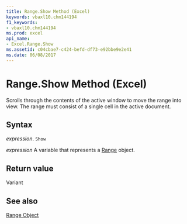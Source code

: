 ```yaml
---
title: Range.Show Method (Excel)
keywords: vbaxl10.chm144194
f1_keywords:
- vbaxl10.chm144194
ms.prod: excel
api_name:
- Excel.Range.Show
ms.assetid: c04cbae7-c424-befd-df73-e92bbe9e2e41
ms.date: 06/08/2017
---
```



# Range.Show Method (Excel)

Scrolls through the contents of the active window to move the range into view. The range must consist of a single cell in the active document.


## Syntax

 _expression_. `Show`

 _expression_ A variable that represents a [Range](https://docs.microsoft.com/office/vba/api/excel.range(graph%20property)) object.


## Return value

Variant


## See also


[Range Object](Excel.Range(object).md)

